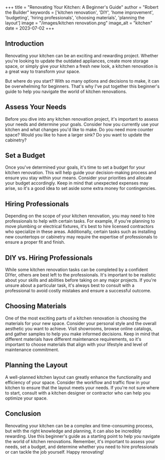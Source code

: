 
+++
title = "Renovating Your Kitchen: A Beginner's Guide"
author = "Robert the Builder"
keywords = ['kitchen renovation', 'DIY', 'home improvement', 'budgeting', 'hiring professionals', 'choosing materials', 'planning the layout']
image = "/images/kitchen renovation.png"
image_alt = "kitchen"
date = 2023-07-02
+++
## Introduction

Renovating your kitchen can be an exciting and rewarding project. Whether you're looking to update the outdated appliances, create more storage space, or simply give your kitchen a fresh new look, a kitchen renovation is a great way to transform your space.

But where do you start? With so many options and decisions to make, it can be overwhelming for beginners. That's why I've put together this beginner's guide to help you navigate the world of kitchen renovations.

## Assess Your Needs

Before you dive into any kitchen renovation project, it's important to assess your needs and determine your goals. Consider how you currently use your kitchen and what changes you'd like to make. Do you need more counter space? Would you like to have a larger sink? Do you want to update the cabinetry?

## Set a Budget

Once you've determined your goals, it's time to set a budget for your kitchen renovation. This will help guide your decision-making process and ensure you stay within your means. Consider your priorities and allocate your budget accordingly. Keep in mind that unexpected expenses may arise, so it's a good idea to set aside some extra money for contingencies.

## Hiring Professionals

Depending on the scope of your kitchen renovation, you may need to hire professionals to help with certain tasks. For example, if you're planning to move plumbing or electrical fixtures, it's best to hire licensed contractors who specialize in these areas. Additionally, certain tasks such as installing new countertops or cabinetry may require the expertise of professionals to ensure a proper fit and finish.

## DIY vs. Hiring Professionals

While some kitchen renovation tasks can be completed by a confident DIYer, others are best left to the professionals. It's important to be realistic about your skills and abilities before taking on any major projects. If you're unsure about a particular task, it's always best to consult with a professional to avoid costly mistakes and ensure a successful outcome.

## Choosing Materials

One of the most exciting parts of a kitchen renovation is choosing the materials for your new space. Consider your personal style and the overall aesthetic you want to achieve. Visit showrooms, browse online catalogs, and gather samples to help you make informed decisions. Keep in mind that different materials have different maintenance requirements, so it's important to choose materials that align with your lifestyle and level of maintenance commitment.

## Planning the Layout

A well-planned kitchen layout can greatly enhance the functionality and efficiency of your space. Consider the workflow and traffic flow in your kitchen to ensure that the layout meets your needs. If you're not sure where to start, consult with a kitchen designer or contractor who can help you optimize your space.

## Conclusion

Renovating your kitchen can be a complex and time-consuming process, but with the right knowledge and planning, it can also be incredibly rewarding. Use this beginner's guide as a starting point to help you navigate the world of kitchen renovations. Remember, it's important to assess your needs, set a budget, and determine whether you need to hire professionals or can tackle the job yourself. Happy renovating!

